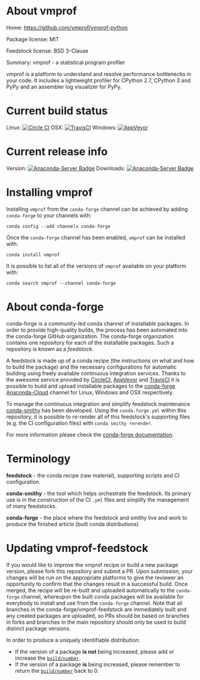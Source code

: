About vmprof
============

Home: https://github.com/vmprof/vmprof-python

Package license: MIT

Feedstock license: BSD 3-Clause

Summary: vmprof - a statistical program profiler

vmprof is a platform to understand and resolve performance bottlenecks in your code.
It includes a lightweight profiler for CPython 2.7, CPython 3 and PyPy and
an assembler log visualizer for PyPy.


Current build status
====================

Linux: [![Circle CI](https://circleci.com/gh/conda-forge/vmprof-feedstock.svg?style=shield)](https://circleci.com/gh/conda-forge/vmprof-feedstock)
OSX: [![TravisCI](https://travis-ci.org/conda-forge/vmprof-feedstock.svg?branch=master)](https://travis-ci.org/conda-forge/vmprof-feedstock)
Windows: [![AppVeyor](https://ci.appveyor.com/api/projects/status/github/conda-forge/vmprof-feedstock?svg=True)](https://ci.appveyor.com/project/conda-forge/vmprof-feedstock/branch/master)

Current release info
====================
Version: [![Anaconda-Server Badge](https://anaconda.org/conda-forge/vmprof/badges/version.svg)](https://anaconda.org/conda-forge/vmprof)
Downloads: [![Anaconda-Server Badge](https://anaconda.org/conda-forge/vmprof/badges/downloads.svg)](https://anaconda.org/conda-forge/vmprof)

Installing vmprof
=================

Installing `vmprof` from the `conda-forge` channel can be achieved by adding `conda-forge` to your channels with:

```
conda config --add channels conda-forge
```

Once the `conda-forge` channel has been enabled, `vmprof` can be installed with:

```
conda install vmprof
```

It is possible to list all of the versions of `vmprof` available on your platform with:

```
conda search vmprof --channel conda-forge
```


About conda-forge
=================

conda-forge is a community-led conda channel of installable packages.
In order to provide high-quality builds, the process has been automated into the
conda-forge GitHub organization. The conda-forge organization contains one repository
for each of the installable packages. Such a repository is known as a *feedstock*.

A feedstock is made up of a conda recipe (the instructions on what and how to build
the package) and the necessary configurations for automatic building using freely
available continuous integration services. Thanks to the awesome service provided by
[CircleCI](https://circleci.com/), [AppVeyor](http://www.appveyor.com/)
and [TravisCI](https://travis-ci.org/) it is possible to build and upload installable
packages to the [conda-forge](https://anaconda.org/conda-forge)
[Anaconda-Cloud](http://docs.anaconda.org/) channel for Linux, Windows and OSX respectively.

To manage the continuous integration and simplify feedstock maintenance
[conda-smithy](http://github.com/conda-forge/conda-smithy) has been developed.
Using the ``conda-forge.yml`` within this repository, it is possible to re-render all of
this feedstock's supporting files (e.g. the CI configuration files) with ``conda smithy rerender``.

For more information please check the [conda-forge documentation](https://conda-forge.org/docs/).

Terminology
===========

**feedstock** - the conda recipe (raw material), supporting scripts and CI configuration.

**conda-smithy** - the tool which helps orchestrate the feedstock.
                   Its primary use is in the construction of the CI ``.yml`` files
                   and simplify the management of *many* feedstocks.

**conda-forge** - the place where the feedstock and smithy live and work to
                  produce the finished article (built conda distributions)


Updating vmprof-feedstock
=========================

If you would like to improve the vmprof recipe or build a new
package version, please fork this repository and submit a PR. Upon submission,
your changes will be run on the appropriate platforms to give the reviewer an
opportunity to confirm that the changes result in a successful build. Once
merged, the recipe will be re-built and uploaded automatically to the
`conda-forge` channel, whereupon the built conda packages will be available for
everybody to install and use from the `conda-forge` channel.
Note that all branches in the conda-forge/vmprof-feedstock are
immediately built and any created packages are uploaded, so PRs should be based
on branches in forks and branches in the main repository should only be used to
build distinct package versions.

In order to produce a uniquely identifiable distribution:
 * If the version of a package **is not** being increased, please add or increase
   the [``build/number``](http://conda.pydata.org/docs/building/meta-yaml.html#build-number-and-string).
 * If the version of a package **is** being increased, please remember to return
   the [``build/number``](http://conda.pydata.org/docs/building/meta-yaml.html#build-number-and-string)
   back to 0.